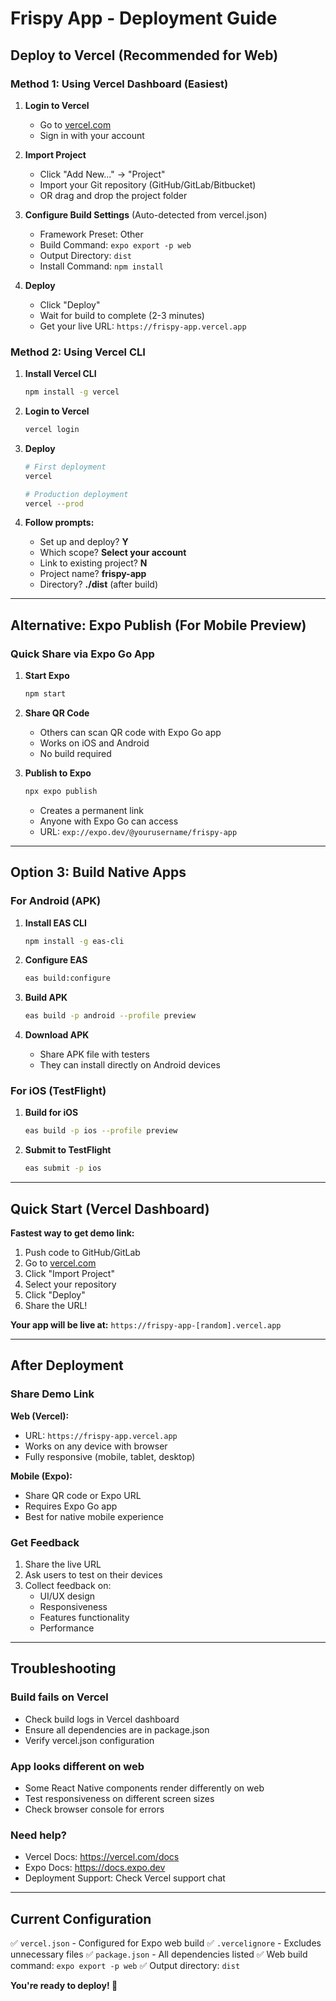 # Frispy App - Deployment Guide

## Deploy to Vercel (Recommended for Web)

### Method 1: Using Vercel Dashboard (Easiest)

1. **Login to Vercel**
   - Go to [vercel.com](https://vercel.com)
   - Sign in with your account

2. **Import Project**
   - Click "Add New..." → "Project"
   - Import your Git repository (GitHub/GitLab/Bitbucket)
   - OR drag and drop the project folder

3. **Configure Build Settings** (Auto-detected from vercel.json)
   - Framework Preset: Other
   - Build Command: `expo export -p web`
   - Output Directory: `dist`
   - Install Command: `npm install`

4. **Deploy**
   - Click "Deploy"
   - Wait for build to complete (2-3 minutes)
   - Get your live URL: `https://frispy-app.vercel.app`

### Method 2: Using Vercel CLI

1. **Install Vercel CLI**
   ```bash
   npm install -g vercel
   ```

2. **Login to Vercel**
   ```bash
   vercel login
   ```

3. **Deploy**
   ```bash
   # First deployment
   vercel

   # Production deployment
   vercel --prod
   ```

4. **Follow prompts:**
   - Set up and deploy? **Y**
   - Which scope? **Select your account**
   - Link to existing project? **N**
   - Project name? **frispy-app**
   - Directory? **./dist** (after build)

---

## Alternative: Expo Publish (For Mobile Preview)

### Quick Share via Expo Go App

1. **Start Expo**
   ```bash
   npm start
   ```

2. **Share QR Code**
   - Others can scan QR code with Expo Go app
   - Works on iOS and Android
   - No build required

3. **Publish to Expo**
   ```bash
   npx expo publish
   ```
   - Creates a permanent link
   - Anyone with Expo Go can access
   - URL: `exp://expo.dev/@yourusername/frispy-app`

---

## Option 3: Build Native Apps

### For Android (APK)

1. **Install EAS CLI**
   ```bash
   npm install -g eas-cli
   ```

2. **Configure EAS**
   ```bash
   eas build:configure
   ```

3. **Build APK**
   ```bash
   eas build -p android --profile preview
   ```

4. **Download APK**
   - Share APK file with testers
   - They can install directly on Android devices

### For iOS (TestFlight)

1. **Build for iOS**
   ```bash
   eas build -p ios --profile preview
   ```

2. **Submit to TestFlight**
   ```bash
   eas submit -p ios
   ```

---

## Quick Start (Vercel Dashboard)

**Fastest way to get demo link:**

1. Push code to GitHub/GitLab
2. Go to [vercel.com](https://vercel.com)
3. Click "Import Project"
4. Select your repository
5. Click "Deploy"
6. Share the URL!

**Your app will be live at:** `https://frispy-app-[random].vercel.app`

---

## After Deployment

### Share Demo Link

**Web (Vercel):**
- URL: `https://frispy-app.vercel.app`
- Works on any device with browser
- Fully responsive (mobile, tablet, desktop)

**Mobile (Expo):**
- Share QR code or Expo URL
- Requires Expo Go app
- Best for native mobile experience

### Get Feedback

1. Share the live URL
2. Ask users to test on their devices
3. Collect feedback on:
   - UI/UX design
   - Responsiveness
   - Features functionality
   - Performance

---

## Troubleshooting

### Build fails on Vercel

- Check build logs in Vercel dashboard
- Ensure all dependencies are in package.json
- Verify vercel.json configuration

### App looks different on web

- Some React Native components render differently on web
- Test responsiveness on different screen sizes
- Check browser console for errors

### Need help?

- Vercel Docs: https://vercel.com/docs
- Expo Docs: https://docs.expo.dev
- Deployment Support: Check Vercel support chat

---

## Current Configuration

✅ `vercel.json` - Configured for Expo web build
✅ `.vercelignore` - Excludes unnecessary files
✅ `package.json` - All dependencies listed
✅ Web build command: `expo export -p web`
✅ Output directory: `dist`

**You're ready to deploy! 🚀**
